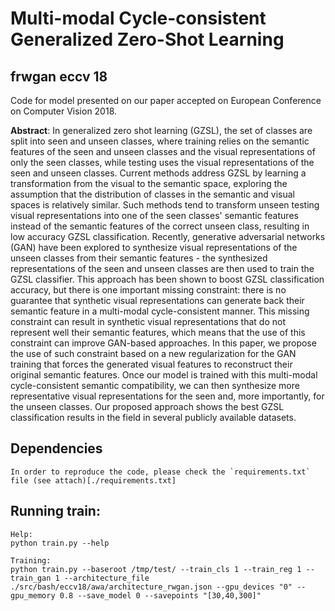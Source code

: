 # Multi-modal Cycle-consistent Generalized Zero-Shot Learning
## frwgan eccv 18

Code for model presented on our paper accepted on European Conference on Computer Vision 2018.

**Abstract**: In generalized zero shot learning (GZSL), the set of classes are split into seen and unseen classes, where training relies on the semantic features of the seen and unseen classes and the visual representations of only the seen classes, while testing uses the visual representations of the seen and unseen classes.  Current methods address GZSL by learning a transformation from the visual to the semantic space, exploring the assumption that the distribution of classes in the semantic and visual spaces is relatively similar.  Such methods tend to transform unseen testing visual representations into one of the seen classes' semantic features instead of the semantic features of the correct unseen class, resulting in low accuracy GZSL classification.  Recently, generative adversarial networks (GAN) have been explored to synthesize visual representations of the unseen classes from their semantic features - the synthesized representations of the seen and unseen classes are then used to train the GZSL classifier.  This approach has been shown to boost GZSL classification accuracy, but there is one important missing constraint: there is no guarantee that synthetic visual representations can generate back their semantic feature in a multi-modal cycle-consistent manner.  This missing constraint can result in synthetic visual representations that do not represent well their semantic features, which means that the use of this constraint can improve GAN-based approaches. In this paper, we propose the use of such constraint based on a new regularization for the GAN training that forces the generated visual features to reconstruct their original semantic features. Once our model is trained with this multi-modal cycle-consistent semantic compatibility, we can then synthesize more representative visual representations for the seen and, more importantly, for the unseen classes.  Our proposed approach shows the best GZSL classification results in the field in several publicly available datasets.


## Dependencies
	In order to reproduce the code, please check the `requirements.txt` file (see attach)[./requirements.txt]

## Running train:

```
Help:
python train.py --help

Training:
python train.py --baseroot /tmp/test/ --train_cls 1 --train_reg 1 --train_gan 1 --architecture_file ./src/bash/eccv18/awa/architecture_rwgan.json --gpu_devices "0" --gpu_memory 0.8 --save_model 0 --savepoints "[30,40,300]"
```
